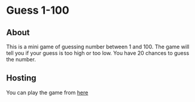 # Guess 1-100

## About

This is a mini game of guessing number between 1 and 100. The game will tell you if your guess is too high or too low. You have 20 chances to guess the number.

## Hosting

You can play the game from <a href="https://guessnumber1to100.netlify.app/">here<a>
